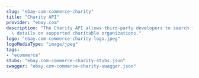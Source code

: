 ```yaml
---
slug: "ebay-com-commerce-charity"
title: "Charity API"
provider: "ebay.com"
description: "The Charity API allows third-party developers to search for and access\
  \ details on supported charitable organizations."
logo: "ebay.com-commerce-charity-logo.jpeg"
logoMediaType: "image/jpeg"
tags:
- "ecommerce"
stubs: "ebay.com-commerce-charity-stubs.json"
swagger: "ebay.com-commerce-charity-swagger.json"
---
```

